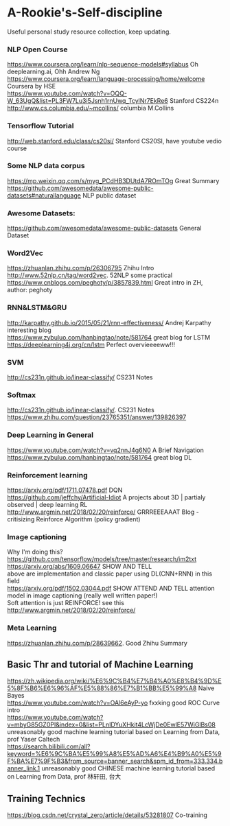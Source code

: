 # A-Rookie's-Self-discipline
Useful personal study resource collection, keep updating.
### NLP Open Course
https://www.coursera.org/learn/nlp-sequence-models#syllabus Oh deeplearning.ai, Ohh Andrew Ng <br>
https://www.coursera.org/learn/language-processing/home/welcome Coursera by HSE <br>
https://www.youtube.com/watch?v=OQQ-W_63UgQ&list=PL3FW7Lu3i5Jsnh1rnUwq_TcylNr7EkRe6 Stanford CS224n <br>
http://www.cs.columbia.edu/~mcollins/ columbia M.Collins <br>
### Tensorflow Tutorial
http://web.stanford.edu/class/cs20si/ Stanford CS20SI, have youtube vedio course <br>
### Some NLP data corpus 
https://mp.weixin.qq.com/s/myg_PCdHB3DUtdA7ROmTOg Great Summary <br>
https://github.com/awesomedata/awesome-public-datasets#naturallanguage NLP public dataset <br>
### Awesome Datasets:
https://github.com/awesomedata/awesome-public-datasets General Dataset <br>
### Word2Vec
https://zhuanlan.zhihu.com/p/26306795 Zhihu Intro <br>
http://www.52nlp.cn/tag/word2vec. 52NLP some practical <br>
https://www.cnblogs.com/peghoty/p/3857839.html Great intro in ZH, author: peghoty <br>
### RNN&LSTM&GRU
http://karpathy.github.io/2015/05/21/rnn-effectiveness/  Andrej Karpathy interesting blog <br>
https://www.zybuluo.com/hanbingtao/note/581764 great blog for LSTM <br>
https://deeplearning4j.org/cn/lstm Perfect overvieeeeww!!! <br>
### SVM
http://cs231n.github.io/linear-classify/   CS231 Notes <br>
### Softmax
http://cs231n.github.io/linear-classify/.  CS231 Notes <br>
https://www.zhihu.com/question/23765351/answer/139826397 <br>
### Deep Learning in General
https://www.youtube.com/watch?v=vq2nnJ4g6N0 A Brief Navigation <br>
https://www.zybuluo.com/hanbingtao/note/581764 great blog DL <br>
### Reinforcement learning
https://arxiv.org/pdf/1711.07478.pdf DQN <br>
https://github.com/jeffchy/Artificial-Idiot A projects about 3D | partialy observed | deep learning RL <br>
http://www.argmin.net/2018/02/20/reinforce/ GRRREEEAAAT Blog - critisizing Reinforce Algorithm (policy gradient) <br>
### Image captioning
Why I'm doing this? <br>
https://github.com/tensorflow/models/tree/master/research/im2txt <br>
https://arxiv.org/abs/1609.06647 SHOW AND TELL <br>
above are implementation and classic paper using DL(CNN+RNN) in this field <br> 
https://arxiv.org/pdf/1502.03044.pdf SHOW ATTEND AND TELL attention model in image captioning (really well written paper!)<br>
Soft attention is just REINFORCE! see this http://www.argmin.net/2018/02/20/reinforce/ <br>
### Meta Learning
https://zhuanlan.zhihu.com/p/28639662. Good Zhihu Summary  <br>
## Basic Thr and tutorial of Machine Learning
https://zh.wikipedia.org/wiki/%E6%9C%B4%E7%B4%A0%E8%B4%9D%E5%8F%B6%E6%96%AF%E5%88%86%E7%B1%BB%E5%99%A8 Naive Bayes <br>
https://www.youtube.com/watch?v=OAl6eAyP-yo fxxking good ROC Curve intro <br>
https://www.youtube.com/watch?v=mbyG85GZ0PI&index=0&list=PLnIDYuXHkit4LcWjDe0EwlE57WiGlBs08 unreasonably good machine learning tutorial based on Learning from Data, prof Yaser Caltech <br>
https://search.bilibili.com/all?keyword=%E6%9C%BA%E5%99%A8%E5%AD%A6%E4%B9%A0%E5%9F%BA%E7%9F%B3&from_source=banner_search&spm_id_from=333.334.banner_link.1 unreasonably good CHINESE machine learning tutorial based on Learning from Data, prof 林轩田, 台大<br>
## Training Technics
https://blog.csdn.net/crystal_zero/article/details/53281807 Co-training <br>
